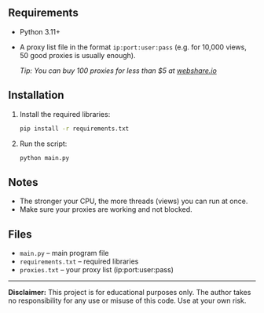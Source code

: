 ## Requirements
- Python 3.11+
- A proxy list file in the format `ip:port:user:pass` (e.g. for 10,000 views, 50 good proxies is usually enough).
  
   _Tip: You can buy 100 proxies for less than $5 at [webshare.io](https://www.webshare.io/)_


## Installation
1. Install the required libraries:
   ```bash
   pip install -r requirements.txt
   ```
2. Run the script:
   ```bash
   python main.py
   ```

## Notes
- The stronger your CPU, the more threads (views) you can run at once.
- Make sure your proxies are working and not blocked.

## Files
- `main.py` – main program file
- `requirements.txt` – required libraries
- `proxies.txt` – your proxy list (ip:port:user:pass)

---
**Disclaimer:**
This project is for educational purposes only. The author takes no responsibility for any use or misuse of this code. Use at your own risk.